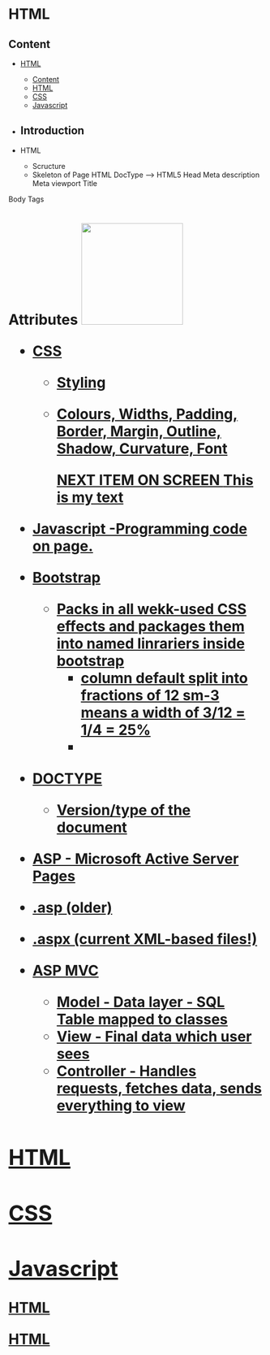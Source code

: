 #  HTML

## Content



- [HTML](#html)
  - [Content](#content)
  - [HTML](#html-1)
  - [CSS](#css)
  - [Javascript](#javascript)
  
- ## Introduction

- HTML
  - Scructure 
  - Skeleton of Page
HTML
    DocType --> HTML5
    Head
    Meta description
    Meta viewport
    Title
    <script>
    // JavaScript goes here or at the foot of the page, just above closing body tag.
    </script>
    <style>
        /* css goes here */
    </style>
Body
    Tags <h1>
    Attributes <img src ="..." width = "200"> <a href ="...">

- CSS
  - Styling
  - Colours, Widths, Padding, Border, Margin, Outline, Shadow, Curvature, Font

    NEXT ITEM ON SCREEN <margin><border><padding>This is my text

- Javascript
  -Programming code on page.

- Bootstrap
  - Packs in all wekk-used CSS effects and packages them into named linrariers inside bootstrap
    - column default split into fractions of 12  sm-3 means a width of 3/12 = 1/4 = 25%
    - 
- DOCTYPE
  - Version/type of the document
  
- ASP - Microsoft Active Server Pages
- .asp (older)
- .aspx (current XML-based files!)

- ASP MVC
  - Model - Data layer - SQL Table mapped to classes
  - View - Final data which user sees
  - Controller - Handles requests, fetches data, sends everything to view
## HTML 

## CSS 

## Javascript
[HTML](HTML)

[HTML](HTML/README.md)